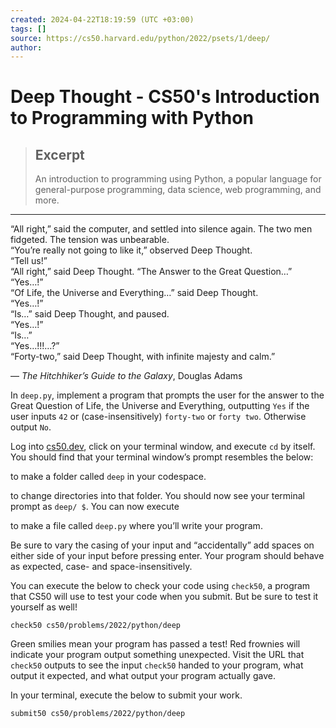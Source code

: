 ```yaml
---
created: 2024-04-22T18:19:59 (UTC +03:00)
tags: []
source: https://cs50.harvard.edu/python/2022/psets/1/deep/
author: 
---
```


# Deep Thought - CS50's Introduction to Programming with Python

> ## Excerpt
> An introduction to programming using Python, a popular language for general-purpose programming, data science, web programming, and more.

---
“All right,” said the computer, and settled into silence again. The two men fidgeted. The tension was unbearable.  
“You’re really not going to like it,” observed Deep Thought.  
“Tell us!”  
“All right,” said Deep Thought. “The Answer to the Great Question…”  
“Yes…!”  
“Of Life, the Universe and Everything…” said Deep Thought.  
“Yes…!”  
“Is…” said Deep Thought, and paused.  
“Yes…!”  
“Is…”  
“Yes…!!!…?”  
“Forty-two,” said Deep Thought, with infinite majesty and calm.”

— _The Hitchhiker’s Guide to the Galaxy_, Douglas Adams

In `deep.py`, implement a program that prompts the user for the answer to the Great Question of Life, the Universe and Everything, outputting `Yes` if the user inputs `42` or (case-insensitively) `forty-two` or `forty two`. Otherwise output `No`.

Log into [cs50.dev](https://cs50.dev/), click on your terminal window, and execute `cd` by itself. You should find that your terminal window’s prompt resembles the below:

to make a folder called `deep` in your codespace.

to change directories into that folder. You should now see your terminal prompt as `deep/ $`. You can now execute

to make a file called `deep.py` where you’ll write your program.

Be sure to vary the casing of your input and “accidentally” add spaces on either side of your input before pressing enter. Your program should behave as expected, case- and space-insensitively.

You can execute the below to check your code using `check50`, a program that CS50 will use to test your code when you submit. But be sure to test it yourself as well!

```
check50 cs50/problems/2022/python/deep
```

Green smilies mean your program has passed a test! Red frownies will indicate your program output something unexpected. Visit the URL that `check50` outputs to see the input `check50` handed to your program, what output it expected, and what output your program actually gave.

In your terminal, execute the below to submit your work.

```
submit50 cs50/problems/2022/python/deep
```
